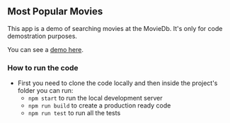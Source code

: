 ## Most Popular Movies

This app is a demo of searching movies at the MovieDb. It's only for code demostration purposes.

You can see a [demo here](http://movie-db.gba.gr.s3-website.eu-west-2.amazonaws.com/).

### How to run the code

* First you need to clone the code locally and then inside the project's folder you can run:
  * `npm start` to run the local development server
  * `npm run build` to create a production ready code
  * `npm run test` to run all the tests